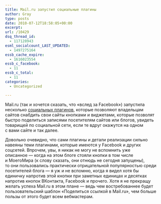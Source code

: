 ```yaml
---
title: Mail.ru запустил социальные плагины
author: Gray
type: posts
date: 2010-07-12T18:58:05+00:00
excerpt:
url: /10429
dsq_thread_id:
  - 117128943
esml_socialcount_LAST_UPDATED:
  - 1497275164
essb_cache_expire:
  - 1616023554
essb_c_facebook:
  - 11
essb_c_total:
  - 11
categories:
  - Uncategorized

---
```








Mail.ru (так и&nbsp;хочется сказать, что &laquo;вслед за&nbsp;Facebook&raquo;) запустила несколько <a href="http://api.mail.ru/sites/plugins/" target="_blank">социальных плагинов</a>, которые позволяют владельцам сайтов снабдить свои сайты кнопками и&nbsp;виджетами, которые позволят быстро поделиться записями посетителям сайтов или блогов, увидеть товарищей по&nbsp;социальной сети, если те&nbsp;вдруг окажутся на&nbsp;одном с&nbsp;вами сайте и&nbsp;так далее.

Довольно очевидно, что сами плагины и&nbsp;детали реализации сильно навеяны теми плагинами, которые имеются у&nbsp;Facebook и&nbsp;других соцсетей. Впрочем, увы, я&nbsp;никак не&nbsp;могу не&nbsp;вспомнить уже описанное&nbsp;&mdash; когда на&nbsp;этом блоге стояли кнопки в&nbsp;том числе и&nbsp;МоегоМира (к&nbsp;слову сказать, они отнюдь не&nbsp;сегодня запущены), то&nbsp;они пользовались практически отрицательной популярностью среди посетителей блога&nbsp;&mdash; я&nbsp;уж&nbsp;и&nbsp;не&nbsp;вспомню, когда я&nbsp;видел хотя&nbsp;бы единичку напротив этой кнопки при заметных единицах и&nbsp;десятках напротив кнопок ВКонтакта, Facebook и&nbsp;прочего. Хотя я&nbsp;не&nbsp;прекращу желать успеха Mail.ru в&nbsp;этом плане&nbsp;&mdash; ведь чем востребованнее будет пользовательский шаблон &laquo;Поделиться ссылкой в&nbsp;Mail.ru&raquo;, чем больше пользы от&nbsp;этого будет всем вебмастерам.